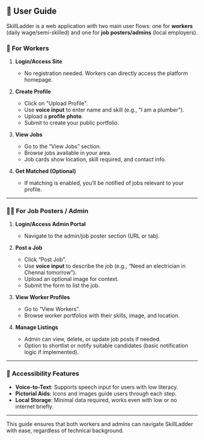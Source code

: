 ## 👥 User Guide

SkillLadder is a web application with two main user flows: one for **workers** (daily wage/semi-skilled) and one for **job posters/admins** (local employers).

### 👷 For Workers

1. **Login/Access Site**
   - No registration needed. Workers can directly access the platform homepage.

2. **Create Profile**
   - Click on "Upload Profile".
   - Use **voice input** to enter name and skill (e.g., "I am a plumber").
   - Upload a **profile photo**.
   - Submit to create your public portfolio.

3. **View Jobs**
   - Go to the “View Jobs” section.
   - Browse jobs available in your area.
   - Job cards show location, skill required, and contact info.

4. **Get Matched (Optional)**
   - If matching is enabled, you’ll be notified of jobs relevant to your profile.

---

### 🧑‍💼 For Job Posters / Admin

1. **Login/Access Admin Portal**
   - Navigate to the admin/job poster section (URL or tab).

2. **Post a Job**
   - Click “Post Job”.
   - Use **voice input** to describe the job (e.g., “Need an electrician in Chennai tomorrow”).
   - Upload an optional image for context.
   - Submit the form to list the job.

3. **View Worker Profiles**
   - Go to “View Workers”.
   - Browse worker portfolios with their skills, image, and location.

4. **Manage Listings**
   - Admin can view, delete, or update job posts if needed.
   - Option to shortlist or notify suitable candidates (basic notification logic if implemented).

---

### 🧠 Accessibility Features

- **Voice-to-Text**: Supports speech input for users with low literacy.
- **Pictorial Aids**: Icons and images guide users through each step.
- **Local Storage**: Minimal data required, works even with low or no internet briefly.

---

This guide ensures that both workers and admins can navigate SkillLadder with ease, regardless of technical background.
